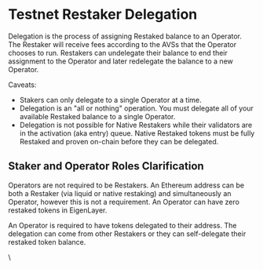 # Testnet Restaker Delegation

Delegation is the process of assigning Restaked balance to an Operator. The Restaker will receive fees according to the AVSs that the Operator chooses to run. Restakers can undelegate their balance to end their assignment to the Operator and later redelegate the balance to a new Operator.

Caveats:

* Stakers can only delegate to a single Operator at a time.&#x20;
* Delegation is an "all or nothing" operation. You must delegate all of your available Restaked balance to a single Operator.
* Delegation is not possible for Native Restakers while their validators are in the activation (aka entry) queue. Native Restaked tokens must be fully Restaked and proven on-chain before they can be delegated.&#x20;

## **Staker and Operator Roles Clarification**

Operators are not required to be Restakers. An Ethereum address can be both a Restaker (via liquid or native restaking) and simultaneously an Operator, however this is not a requirement. An Operator can have zero restaked tokens in EigenLayer.

An Operator is required to have tokens delegated to their address. The delegation can come from other Restakers or they can self-delegate their restaked token balance.

\
